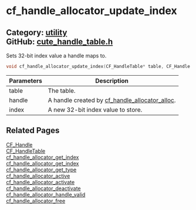[](../header.md ':include')

# cf_handle_allocator_update_index

Category: [utility](/api_reference?id=utility)  
GitHub: [cute_handle_table.h](https://github.com/RandyGaul/cute_framework/blob/master/include/cute_handle_table.h)  
---

Sets 32-bit index value a handle maps to.

```cpp
void cf_handle_allocator_update_index(CF_HandleTable* table, CF_Handle handle, uint32_t index);
```

Parameters | Description
--- | ---
table | The table.
handle | A handle created by [cf_handle_allocator_alloc](/utility/cf_handle_allocator_alloc.md).
index | A new 32-bit index value to store.

## Related Pages

[CF_Handle](/utility/cf_handle.md)  
[CF_HandleTable](/utility/cf_handletable.md)  
[cf_handle_allocator_get_index](/utility/cf_handle_allocator_get_index.md)  
[cf_handle_allocator_get_index](/utility/cf_handle_allocator_get_index.md)  
[cf_handle_allocator_get_type](/utility/cf_handle_allocator_get_type.md)  
[cf_handle_allocator_active](/utility/cf_handle_allocator_active.md)  
[cf_handle_allocator_activate](/utility/cf_handle_allocator_activate.md)  
[cf_handle_allocator_deactivate](/utility/cf_handle_allocator_deactivate.md)  
[cf_handle_allocator_handle_valid](/utility/cf_handle_allocator_handle_valid.md)  
[cf_handle_allocator_free](/utility/cf_handle_allocator_free.md)  
